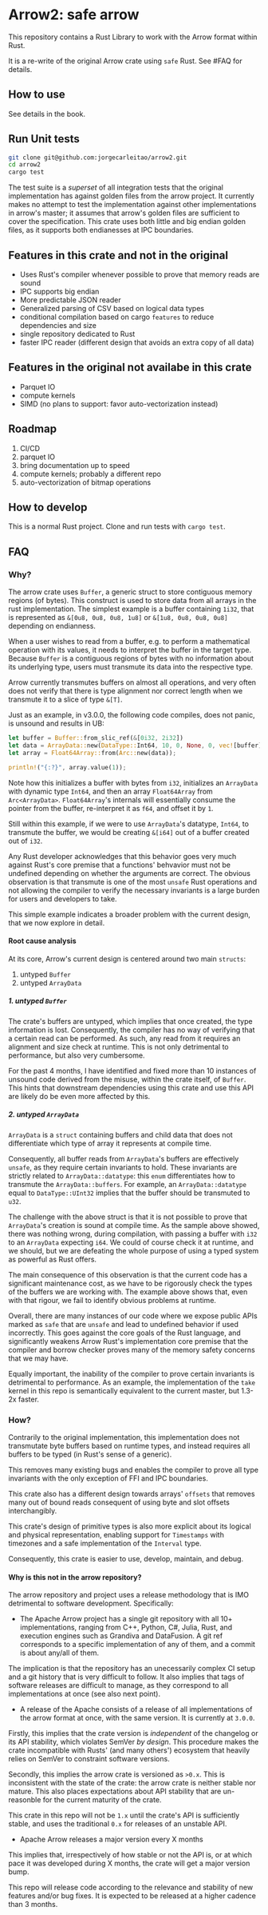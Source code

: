 # Arrow2: safe arrow

This repository contains a Rust Library to work with the Arrow format within Rust.

It is a re-write of the original Arrow crate using `safe` Rust. See #FAQ for details.

## How to use

See details in the book.

## Run Unit tests

```bash
git clone git@github.com:jorgecarleitao/arrow2.git
cd arrow2
cargo test
```

The test suite is a _superset_ of all integration tests that the original implementation has against golden files from the arrow project. It currently makes no attempt to test the implementation
against other implementations in arrow's master; it assumes that arrow's golden files are sufficient to cover the specification. This crate uses both little and big endian golden files, as it supports both endianesses at IPC boundaries.

## Features in this crate and not in the original

* Uses Rust's compiler whenever possible to prove that memory reads are sound
* IPC supports big endian
* More predictable JSON reader
* Generalized parsing of CSV based on logical data types
* conditional compilation based on cargo `features` to reduce dependencies and size
* single repository dedicated to Rust
* faster IPC reader (different design that avoids an extra copy of all data)

## Features in the original not availabe in this crate

* Parquet IO
* compute kernels
* SIMD (no plans to support: favor auto-vectorization instead)

## Roadmap

1. CI/CD
2. parquet IO
3. bring documentation up to speed
4. compute kernels; probably a different repo
5. auto-vectorization of bitmap operations

## How to develop

This is a normal Rust project. Clone and run tests with `cargo test`.

## FAQ

### Why?

The arrow crate uses `Buffer`, a generic struct to store contiguous memory regions (of bytes). This construct is used to store data from all arrays in the rust implementation. The simplest example is a buffer containing `1i32`, that is represented as `&[0u8, 0u8, 0u8, 1u8]` or `&[1u8, 0u8, 0u8, 0u8]` depending on endianness.

When a user wishes to read from a buffer, e.g. to perform a mathematical operation with its values, it needs to interpret the buffer in the target type. Because `Buffer` is a contiguous regions of bytes with no information about its underlying type, users must transmute its data into the respective type.

Arrow currently transmutes buffers on almost all operations, and very often does not verify that there is type alignment nor correct length when we transmute it to a slice of type `&[T]`.

Just as an example, in v3.0.0, the following code compiles, does not panic, is unsound and results in UB:

```rust
let buffer = Buffer::from_slic_ref(&[0i32, 2i32])
let data = ArrayData::new(DataType::Int64, 10, 0, None, 0, vec![buffer], vec![]);
let array = Float64Array::from(Arc::new(data));

println!("{:?}", array.value(1));
```

Note how this initializes a buffer with bytes from `i32`, initializes an `ArrayData` with dynamic type
`Int64`, and then an array `Float64Array` from `Arc<ArrayData>`. `Float64Array`'s internals will essentially consume the pointer from the buffer, re-interpret it as `f64`, and offset it by `1`.

Still within this example, if we were to use `ArrayData`'s datatype, `Int64`, to transmute the buffer, we would be creating `&[i64]` out of a buffer created out of `i32`.

Any Rust developer acknowledges that this behavior goes very much against Rust's core premise that a functions' behvavior must not be undefined depending on whether the arguments are correct. The obvious observation is that transmute is one of the most `unsafe` Rust operations and not allowing the compiler to verify the necessary invariants is a large burden for users and developers to take.

This simple example indicates a broader problem with the current design, that we now explore in detail.

#### Root cause analysis

At its core, Arrow's current design is centered around two main `structs`:

1. untyped `Buffer`
2. untyped `ArrayData`

##### 1. untyped `Buffer`

The crate's buffers are untyped, which implies that once created, the type
information is lost. Consequently, the compiler has no way
of verifying that a certain read can be performed. As such, any read from it requires an alignment and size check at runtime. This is not only detrimental to performance, but also very cumbersome.

For the past 4 months, I have identified and fixed more than 10 instances of unsound code derived from the misuse, within the crate itself, of `Buffer`. This hints that downstream dependencies using this crate and use this API are likely do be even more affected by this.

##### 2. untyped `ArrayData`

`ArrayData` is a `struct` containing buffers and child data that does not differentiate which type of array it represents at compile time.

Consequently, all buffer reads from `ArrayData`'s buffers are effectively `unsafe`, as they require certain invariants to hold. These invariants are strictly related to `ArrayData::datatype`: this `enum` differentiates how to transmute the `ArrayData::buffers`. For example, an `ArrayData::datatype` equal to `DataType::UInt32` implies that the buffer should be transmuted to `u32`.

The challenge with the above struct is that it is not possible to prove that `ArrayData`'s creation
is sound at compile time. As the sample above showed, there was nothing wrong, during compilation, with passing a buffer with `i32` to an `ArrayData` expecting `i64`. We could of course check it at runtime, and we should, but we are defeating the whole purpose of using a typed system as powerful as Rust offers.

The main consequence of this observation is that the current code has a significant maintenance cost, as we have to be rigorously check the types of the buffers we are working with. The example above shows
that, even with that rigour, we fail to identify obvious problems at runtime.

Overall, there are many instances of our code where we expose public APIs marked as `safe` that are `unsafe` and lead to undefined behavior if used incorrectly. This goes against the core goals of the Rust language,  and significantly weakens Arrow Rust's implementation core premise that the compiler and borrow checker proves many of the memory safety concerns that we may have.

Equally important, the inability of the compiler to prove certain invariants is detrimental to performance. As an example, the implementation of the `take` kernel in this repo is semantically equivalent to the current master, but 1.3-2x faster.

### How?

Contrarily to the original implementation, this implementation does not transmutate byte buffers based on runtime types, and instead requires all buffers to be typed (in Rust's sense of a generic).

This removes many existing bugs and enables the compiler to prove all type invariants with the only exception of FFI and IPC boundaries.

This crate also has a different design towards arrays' `offsets` that removes many out of bound reads consequent of using byte and slot offsets interchangibly.

This crate's design of primitive types is also more explicit about its logical and physical representation, enabling support for `Timestamps` with timezones and a safe implementation of the `Interval` type.

Consequently, this crate is easier to use, develop, maintain, and debug.

#### Why is this not in the arrow repository?

The arrow repository and project uses a release methodology that is IMO detrimental to software development. Specifically:

* The Apache Arrow project has a single git repository with all 10+ implementations, ranging from C++, Python, C#, Julia, Rust, and execution engines such as Grandiva and DataFusion. A git ref corresponds to a specific implementation of any of them, and a commit is about any/all of them.

The implication is that the repository has an unecessarily complex CI setup and a git history that is very difficult to follow. It also implies that tags of software releases are difficult to manage, as they correspond to all implementations at once (see also next point).

* A release of the Apache consists of a release of all implementations of the arrow format at once, with the same version. It is currently at `3.0.0`.

Firstly, this implies that the crate version is _independent_ of the changelog or its API stability, which violates SemVer _by design_. This procedure makes the crate incompatible with Rusts' (and many others') ecosystem that heavily relies on SemVer to constraint software versions.

Secondly, this implies the arrow crate is versioned as `>0.x`. This is inconsistent with the state of the crate: the arrow crate is neither stable nor mature. This also places expectations about API stability that are un-reasonble for the current maturity of the crate.

This crate in this repo will not be `1.x` until the crate's API is sufficiently stable, and uses the traditional `0.x` for releases of an unstable API.

* Apache Arrow releases a major version every X months

This implies that, irrespectively of how stable or not the API is, or at which pace it was developed during X months, the crate will get a major version bump.

This repo will release code according to the relevance and stability of new features and/or bug fixes.
It is expected to be released at a higher cadence than 3 months.
